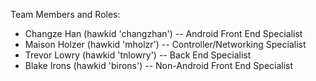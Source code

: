 
Team Members and Roles:

*	Changze Han (hawkid 'changzhan') -- Android Front End Specialist
*	Maison Holzer (hawkid 'mholzr') -- Controller/Networking Specialist
*	Trevor Lowry (hawkid 'tnlowry') -- Back End Specialist
*	Blake Irons (hawkid 'birons') -- Non-Android Front End Specialist
